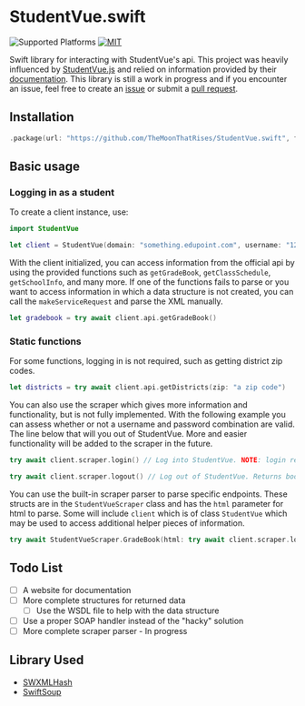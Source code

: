 # StudentVue.swift

![Supported Platforms](https://img.shields.io/badge/platform-ios%20%7C%20macos-lightgrey.svg?style=flat)
[![MIT](https://img.shields.io/github/license/TheMoonThatRises/StudentVue.swift.svg?style=flat)](https://github.com/TheMoonThatRises/StudentVue.swift)

Swift library for interacting with StudentVue's api. This project was heavily influenced by [StudentVue.js](https://github.com/StudentVue/StudentVue.js) and relied on information provided by their [documentation](https://github.com/StudentVue/docs). This library is still a work in progress and if you encounter an issue, feel free to create an [issue](https://github.com/TheMoonThatRises/StudentVue.swift/issues/new) or submit a [pull request](https://github.com/TheMoonThatRises/StudentVue.swift/pulls).

## Installation

```swift
.package(url: "https://github.com/TheMoonThatRises/StudentVue.swift", from: "0.1.3")
```

## Basic usage

### Logging in as a student

To create a client instance, use:

```swift
import StudentVue

let client = StudentVue(domain: "something.edupoint.com", username: "123456789", password: "password")
```

With the client initialized, you can access information from the official api by using the provided functions such as `getGradeBook`, `getClassSchedule`, `getSchoolInfo`, and many more. If one of the functions fails to parse or you want to access information in which a data structure is not created, you can call the `makeServiceRequest` and parse the XML manually.

```swift
let gradebook = try await client.api.getGradeBook()
```

### Static functions

For some functions, logging in is not required, such as getting district zip codes.

```swift
let districts = try await client.api.getDistricts(zip: "a zip code")
```

You can also use the scraper which gives more information and functionality, but is not fully implemented. With the following example you can assess whether or not a username and password combination are valid. The line below that will you out of StudentVue. More and easier functionality will be added to the scraper in the future.

```swift
try await client.scraper.login() // Log into StudentVue. NOTE: login returns gradebook html

try await client.scraper.logout() // Log out of StudentVue. Returns boolean indicating success
```

You can use the built-in scraper parser to parse specific endpoints. These structs are in the `StudentVueScraper` class and has the `html` parameter for html to parse. Some will include `client` which is of class `StudentVue` which may be used to access additional helper pieces of information.

```swift
try await StudentVueScraper.GradeBook(html: try await client.scraper.login(), client: client) // Returns gradebook in an array of `ClassData`
```

## Todo List

- [ ] A website for documentation
- [ ] More complete structures for returned data
    - [ ] Use the WSDL file to help with the data structure
- [ ] Use a proper SOAP handler instead of the "hacky" solution
- [ ] More complete scraper parser - In progress

## Library Used

- [SWXMLHash](https://github.com/drmohundro/SWXMLHash)
- [SwiftSoup](https://github.com/scinfu/SwiftSoup)
